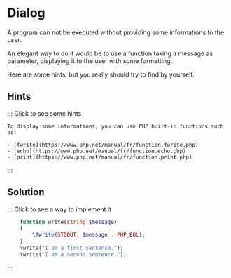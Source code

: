 # Dialog

A program can not be executed without providing some informations to the user.

An elegant way to do it would be to use a function taking a message as parameter,
displaying it to the user with some formatting.

Here are some hints, but you really should try to find by yourself.

## Hints

::: Click to see some hints

    To display some informations, you can use PHP built-in functions such as:

    - [fwrite](https://www.php.net/manual/fr/function.fwrite.php)
    - [echo](https://www.php.net/manual/fr/function.echo.php)
    - [print](https://www.php.net/manual/fr/function.print.php)

:::

## Solution

::: Click to see a way to implement it

```php runnable
    function write(string $message)
    {
        \fwrite(STDOUT, $message . PHP_EOL);
    }
    \write("I am a first sentence.");
    \write("I am a second sentence.");
```

:::
